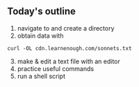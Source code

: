 Today's outline 
---------------

1. navigate to and create a directory
2. obtain data with
```
curl -OL cdn.learnenough.com/sonnets.txt
```
3. make & edit a text file with an editor
4. practice useful commands
5. run a shell script



